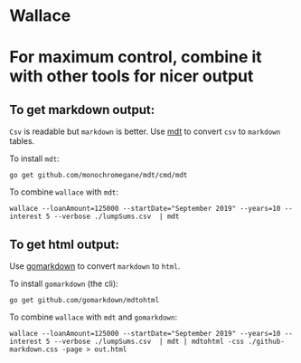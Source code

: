# Wallace


# For maximum control, combine it with other tools for nicer output

## To get markdown output: 
`Csv` is readable but `markdown` is better. Use [mdt](https://github.com/monochromegane/mdt) 
to convert `csv` to `markdown` tables.

To install `mdt`:
```
go get github.com/monochromegane/mdt/cmd/mdt
```

To combine `wallace` with `mdt`:
```
wallace --loanAmount=125000 --startDate="September 2019" --years=10 --interest 5 --verbose ./lumpSums.csv  | mdt
```

## To get html output:

Use [gomarkdown](https://github.com/gomarkdown/markdown) to convert `markdown` to `html`.

To install `gomarkdown` (the cli):
```
go get github.com/gomarkdown/mdtohtml
```

To combine `wallace` with `mdt` and `gomarkdown`:
```
wallace --loanAmount=125000 --startDate="September 2019" --years=10 --interest 5 --verbose ./lumpSums.csv  | mdt | mdtohtml -css ./github-markdown.css -page > out.html
```